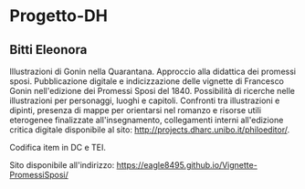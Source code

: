 # Progetto-DH
## Bitti Eleonora

Illustrazioni di Gonin nella Quarantana. Approccio alla didattica dei promessi sposi.
Pubblicazione digitale e indicizzazione delle vignette di Francesco Gonin nell'edizione dei Promessi Sposi del 1840. Possibilità di ricerche nelle illustrazioni per personaggi, luoghi e capitoli. 
Confronti tra illustrazioni e dipinti, presenza di mappe per orientarsi nel romanzo e risorse utili eterogenee finalizzate all'insegnamento, collegamenti interni all'edizione critica digitale disponibile al sito: http://projects.dharc.unibo.it/philoeditor/.

Codifica item in DC e TEI.

Sito disponibile all'indirizzo:
https://eagle8495.github.io/Vignette-PromessiSposi/
